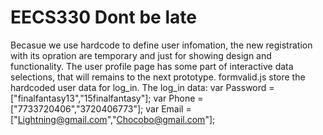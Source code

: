 # EECS330 Dont be late
Becasue we use hardcode to define user infomation, the new registration with its opration are temporary and just for showing design and functionality.
The user profile page has some part of interactive data selections, that will remains to the next prototype.
formvalid.js store the hardcoded user data for log_in.
The log_in data:
var Password = ["finalfantasy13","15finalfantasy"];
var Phone = ["7733720406","3720406773"];
var Email = ["Lightning@gmail.com","Chocobo@gmail.com"];
